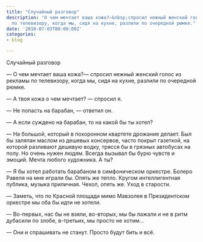 ```yaml
---
title: "Случайный разговор"
description: "О чем мечтает ваша кожа?—&nbsp;спросил нежный женский голос из рекламы
  по телевизору, когда мы, сидя на кухне, разлили по очередной рюмке."
date: '2010-07-03T00:00:00Z'
categories:
- blog

---
```

Случайный разговор

—&nbsp;О чем мечтает ваша кожа?—&nbsp;спросил нежный женский голос из рекламы по телевизору, когда мы, сидя на кухне, разлили по очередной рюмке.

—&nbsp;А твоя кожа о чем мечтает? —&nbsp;спросил я.

—&nbsp;Не попасть на барабан, —&nbsp;ответил он.

—&nbsp;А если суждено на барабан, то на какой бы ты хотел?

—&nbsp;На большой, который в похоронном квартете дрожание делает. Был бы заляпан маслом из дешевых консервов, часто покрыт газеткой, на которой разливают дешевую водку, трясся бы в грязных автобусах на полу. Но очень нужен людям. Всегда вызывал бы бурю чувств и эмоций. Мечта любого художника. А ты?

—&nbsp;Я бы хотел работать барабаном в симфоническом оркестре. Болеро Равеля на мне играли бы. Опять же тепло. Кругом интеллигентная публика, музыка приличная. Чехол, опять же. Уход в старости.

—&nbsp;Заметь, что по Красной площади мимо Мавзолея в Президентском оркестре  мы оба бы идти не хотели.

—&nbsp;Во-первых, нас бы не взяли, во-вторых, мы бы лажали и не в ритм дубасили по злобе, в-третьих, мы просто не хотим…

—&nbsp;Они и спрашивать не станут. Просто будут бить и всё.
